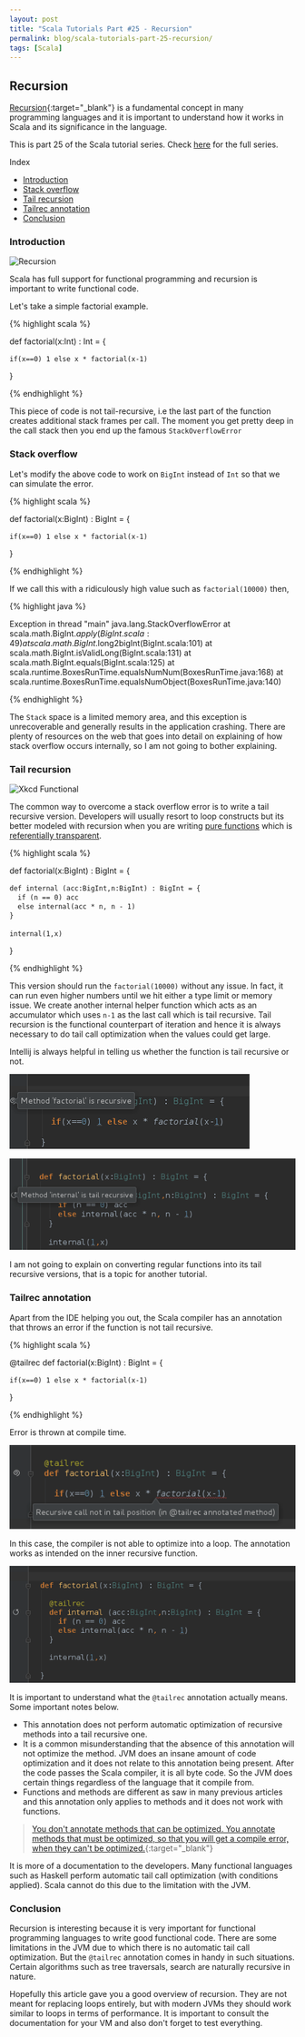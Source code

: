```yaml
---
layout: post
title: "Scala Tutorials Part #25 - Recursion"
permalink: blog/scala-tutorials-part-25-recursion/
tags: [Scala]
---
```


Recursion
--------

[Recursion](https://en.wikipedia.org/wiki/Recursion_(computer_science)){:target="_blank"} is a fundamental concept in many programming languages and it
is important to understand how it works in Scala and its significance in the language.

This is part 25 of the Scala tutorial series. Check [here](/tags/#Scala) for the full series.

<i class="fa fa-list-ul space-right"></i> Index

- [Introduction](#Intro)
- [Stack overflow](#StackOverflow)
- [Tail recursion](#TailRecursion)
- [Tailrec annotation](#TailRec)
- [Conclusion](#Conclusion)

<h3><b><a name = "Intro" class="inter-header">Introduction</a></b></h3>

![Recursion](https://imgs.xkcd.com/comics/tabletop_roleplaying.png)

Scala has full support for functional programming and recursion is important to write functional code.

Let's take a simple factorial example.

{% highlight scala %}

  def factorial(x:Int) : Int = {

    if(x==0) 1 else x * factorial(x-1)

  }
  
{% endhighlight %}

This piece of code is not tail-recursive, i.e the last part of the function creates additional stack frames per call. The moment you get pretty deep 
in the call stack then you end up the famous `StackOverflowError`

<h3><b><a name = "StackOverflow" class="inter-header">Stack overflow</a></b></h3>

Let's modify the above code to work on `BigInt` instead of `Int` so that we can simulate the error.

{% highlight scala %}

 def factorial(x:BigInt) : BigInt = {

    if(x==0) 1 else x * factorial(x-1)

  }

{% endhighlight %}

If we call this with a ridiculously high value such as `factorial(10000)` then,

{% highlight java %}

Exception in thread "main" java.lang.StackOverflowError
	at scala.math.BigInt$.apply(BigInt.scala:49)
	at scala.math.BigInt$.long2bigInt(BigInt.scala:101)
	at scala.math.BigInt.isValidLong(BigInt.scala:131)
	at scala.math.BigInt.equals(BigInt.scala:125)
	at scala.runtime.BoxesRunTime.equalsNumNum(BoxesRunTime.java:168)
	at scala.runtime.BoxesRunTime.equalsNumObject(BoxesRunTime.java:140)

{% endhighlight %}

The `Stack` space is a limited memory area, and this exception is unrecoverable and generally results in the application crashing. There
are plenty of resources on the web that goes into detail on explaining of how stack overflow occurs internally, so I am not going to bother 
explaining.

<h3><b><a name = "TailRecursion" class="inter-header">Tail recursion</a></b></h3>

![Xkcd Functional]( https://imgs.xkcd.com/comics/functional.png)

The common way to overcome a stack overflow error is to write a tail recursive version. Developers will usually resort to loop constructs but its better 
modeled with recursion when you are writing [pure functions](/blog/scala-tutorials-part-9-intro-to-functional-programming/#PureFunctions) 
which is [referentially transparent](/blog/scala-tutorials-part-21-referential-transparency/).

{% highlight scala %}

  def factorial(x:BigInt) : BigInt = {

    def internal (acc:BigInt,n:BigInt) : BigInt = {
      if (n == 0) acc
      else internal(acc * n, n - 1)
    }

    internal(1,x)

  }
  
{% endhighlight %}

This version should run the `factorial(10000)` without any issue. In fact, it can run even higher numbers until we hit either a type limit or memory 
issue. We create another internal helper function which acts as an accumulator which uses `n-1` as the last call which is tail recursive. Tail
recursion is the functional counterpart of iteration and hence it is always necessary to do tail call optimization when the values could get large.

Intellij is always helpful in telling us whether the function is tail recursive or not.

![Recursive](/images/recursive.png)

![Tail recursive](/images/tail_recursive.png)

I am not going to explain on converting regular functions into its tail recursive versions, that is a topic for another tutorial.

<h3><b><a name = "TailRec" class="inter-header">Tailrec annotation</a></b></h3>

Apart from the IDE helping you out, the Scala compiler has an annotation that throws an error if the function is not tail recursive.

{% highlight scala %}


@tailrec
  def factorial(x:BigInt) : BigInt = {

    if(x==0) 1 else x * factorial(x-1)

  }

{% endhighlight %}

Error is thrown at compile time.

![Tail rec error](/images/tailrec_error.png)
  
In this case, the compiler is not able to optimize into a loop. The annotation works as intended on the inner recursive function.

![Tail rec success](/images/tailrec_success.png)

It is important to understand what the `@tailrec` annotation actually means. Some important notes below.

- This annotation does not perform automatic optimization of recursive methods into a tail recursive one.
- It is a common misunderstanding that the absence of this annotation will not optimize the method. JVM does an insane amount of code optimization and 
it does not relate to this annotation being present. After the code passes the Scala compiler, it is all byte code. So the JVM does certain things 
regardless of the language that it compile from.
- Functions and methods are different as saw in many previous articles and this annotation only applies to methods and it does not work with functions.

> [You don't annotate methods that can be optimized. You annotate methods that must be optimized, so that you will get a compile error, when they can't be optimized.](https://stackoverflow.com/a/35013414){:target="_blank"}

It is more of a documentation to the developers. Many functional languages such as Haskell perform automatic tail call optimization 
(with conditions applied). Scala cannot do this due to the limitation with the JVM.

<h3><b><a name = "Conclusion" class="inter-header">Conclusion</a></b></h3>

Recursion is interesting because it is very important for functional programming languages to write good functional code. There are some limitations
in the JVM due to which there is no automatic tail call optimization. But the `@tailrec` annotation comes in handy in such situations. Certain algorithms
such as tree traversals, search are naturally recursive in nature. 

Hopefully this article gave you a good overview of recursion. They are not meant for replacing loops entirely, but with modern JVMs they should
work similar to loops in terms of performance. It is important to consult the documentation for your VM and also don't forget to test everything.
